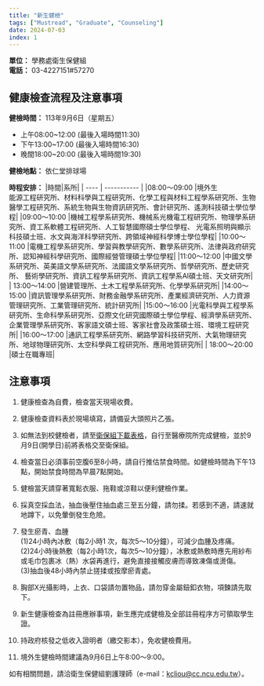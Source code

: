 ```yaml
---
title: "新生健檢"
tags: ["Mustread", "Graduate", "Counseling"]
date: 2024-07-03
index: 1
---
```


**單位：** 學務處衛生保健組  
**電話：** 03-4227151#57270

## 健康檢查流程及注意事項

**健檢時間：** 113年9月6日（星期五）  
- 上午08:00~12:00 (最後入場時間11:30)  
- 下午13:00~17:00 (最後入場時間16:30)  
- 晚間18:00~20:00 (最後入場時間19:30)

**健檢地點：** 依仁堂排球場

**時程安排：**
|時間|系所|
| ---- | ----------- |
|08:00～09:00 |境外生<br>能源工程研究所、材料科學與工程研究所、化學工程與材料工程學系研究所、生物醫學工程研究所、系統生物與生物資訊研究所、會計研究所、遙測科技碩士學位學程|
 |09:00～10:00 |機械工程學系研究所、機械系光機電工程研究所、物理學系研究所、資工系軟體工程研究所、人工智慧國際碩士學位學程、 光電系照明與顯示科技碩士班、水文與海洋科學研究所、跨領域神經科學博士學位學程|
 |10:00～11:00 |電機工程學系研究所、學習與教學研究所、數學系研究所、法律與政府研究所、認知神經科學研究所、國際經營管理碩士學位學程|
|11:00～12:00 |中國文學系研究所、英美語文學系研究所、法國語文學系研究所、哲學研究所、歷史研究所、 藝術學研究所、資訊工程學系研究所、資訊工程學系AI碩士班、天文研究所|
| 13:00～14:00 |營建管理所、土木工程學系研究所、化學學系研究所|
 |14:00～15:00 |資訊管理學系研究所、財務金融學系研究所、產業經濟研究所、人力資源管理研究所、工業管理研究所、統計研究所|
 |15:00～16:00 |光電科學與工程學系研究所、生命科學系研究所、亞際文化研究國際碩士學位學程、經濟學系研究所、企業管理學系研究所、客家語文碩士班、客家社會及政策碩士班、環境工程研究所|
 |16:00～17:00 |通訊工程學系研究所、網路學習科技研究所、大氣物理研究所、地球物理研究所、太空科學與工程研究所、應用地質研究所|
| 18:00～20:00 |碩士在職專班|

## 注意事項

1. 健康檢查為自費，檢查當天現場收費。
2. 健康檢查資料表於現場填寫，請備妥大頭照片乙張。
3. 如無法到校健檢者，請至[衛保組下載表格](http://140.115.183.208/topics/download)，自行至醫療院所完成健檢，並於9月9日(開學日)前將表格交至衛保組。
4. 檢查當日必須事前空腹6至8小時，請自行推估禁食時間。如健檢時間為下午13點，開始禁食時間為早晨7點開始。

5. 健檢當天請穿著寬鬆衣服、拖鞋或涼鞋以便利健檢作業。
6. 採真空採血法，抽血後壓住抽血處三至五分鐘，請勿揉。若感到不適，請速就地蹲下，以免暈倒發生危險。

7. 發生瘀青、血腫
<br>(1)24小時內冰敷（每2小時1 次，每次5～10分鐘），可減少血腫及疼痛。
<br>(2)24小時後熱敷（每2小時1次，每次5～10分鐘），冰敷或熱敷時應先用紗布或毛巾包裹冰（熱）水袋再進行，避免直接接觸皮膚而導致凍傷或燙傷。
<br>(3)抽血後48小時內禁止搓揉或按摩瘀青處。
8. 胸部X光攝影時，上衣、口袋請勿置物品，請勿穿金屬鈕釦衣物，項鍊請先取下。
9. 新生健康檢查為註冊應辦事項，新生應完成健檢及全部註冊程序方可領取學生證。
10. 持政府核發之低收入證明者（繳交影本），免收健檢費用。
11. 境外生健檢時間建議為9月6日上午8:00～9:00。

如有相關問題，請洽衛生保健組劉護理師（e-mail：kcliou@cc.ncu.edu.tw）。
